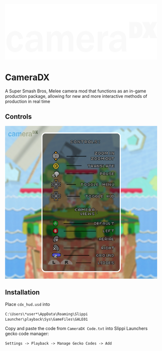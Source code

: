 <img src="https://raw.githubusercontent.com/sadkellz/CameraDX/main/resources/CameraDX_white.png" alt="CameraDX Logo" width="500"/>

# CameraDX

A Super Smash Bros, Melee camera mod that functions as an in-game production package, allowing for new and more interactive methods of production in real time
## Controls
<img src="https://raw.githubusercontent.com/sadkellz/CameraDX/main/resources/menu_graphic.png" alt="CameraDX Logo" width="500"/>


## Installation

Place `cdx_hud.usd` into

`C:\Users\*user*\AppData\Roaming\Slippi Launcher\playback\Sys\GameFiles\GALE01`

Copy and paste the code from `CameraDX Code.txt` into Slippi Launchers gecko code manager:

`Settings -> Playback -> Manage Gecko Codes -> Add`
